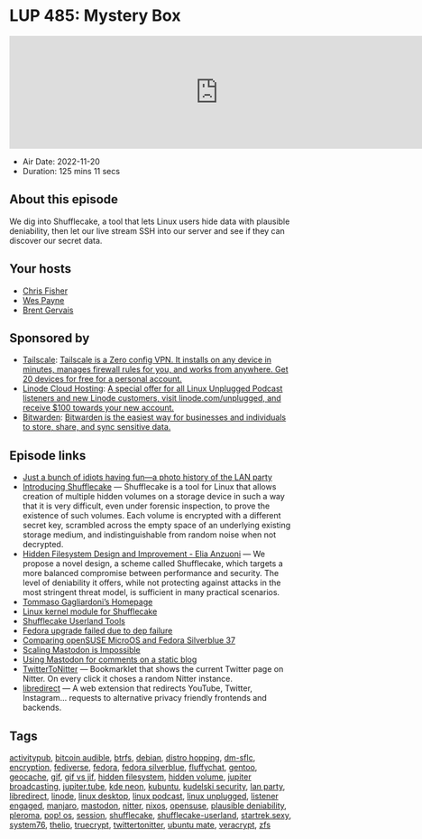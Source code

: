 # LUP 485: Mystery Box

<iframe src="https://player.fireside.fm/v2/RUkczH-V+K63dpB7c?theme=dark" width="740" height="200" frameborder="0" scrolling="no"></iframe>

* Air Date: 2022-11-20
* Duration: 125 mins 11 secs

## About this episode

We dig into Shufflecake, a tool that lets Linux users hide data with plausible deniability, then let our live stream SSH into our server and see if they can discover our secret data.

## Your hosts
* [Chris Fisher](https://linuxunplugged.com/hosts/chrislas)
* [Wes Payne](https://linuxunplugged.com/hosts/wes)
* [Brent Gervais](https://linuxunplugged.com/hosts/brent)

## Sponsored by

  * [Tailscale](http://tailscale.com/): [Tailscale is a Zero config VPN. It installs on any device in minutes, manages firewall rules for you, and works from anywhere. Get 20 devices for free for a personal account. ](http://tailscale.com/)
  * [Linode Cloud Hosting](https://linode.com/unplugged): [A special offer for all Linux Unplugged Podcast listeners and new Linode customers, visit linode.com/unplugged, and receive $100 towards your new account. ](https://linode.com/unplugged)
  * [Bitwarden](https://bitwarden.com/linux): [Bitwarden is the easiest way for businesses and individuals to store, share, and sync sensitive data.](https://bitwarden.com/linux)



## Episode links

  * [Just a bunch of idiots having fun—a photo history of the LAN party](https://arstechnica.com/gaming/2022/11/just-a-bunch-of-idiots-having-fun-a-photo-history-of-the-lan-party/ "Just a bunch of idiots having fun—a photo history of the LAN party")
  * [Introducing Shufflecake](https://research.kudelskisecurity.com/2022/11/10/introducing-shufflecake-plausible-deniability-for-multiple-hidden-filesystems-on-linux/ "Introducing Shufflecake") — Shufflecake is a tool for Linux that allows creation of multiple hidden volumes on a storage device in such a way that it is very difficult, even under forensic inspection, to prove the existence of such volumes. Each volume is encrypted with a different secret key, scrambled across the empty space of an underlying existing storage medium, and indistinguishable from random noise when not decrypted.
  * [Hidden Filesystem Design and Improvement - Elia Anzuoni](https://infoscience.epfl.ch/record/297353 "Hidden Filesystem Design and Improvement - Elia Anzuoni") — We propose a novel design, a scheme called Shufflecake, which targets a more balanced compromise between performance and security. The level of deniability it offers, while not protecting against attacks in the most stringent threat model, is sufficient in many practical scenarios.
  * [Tommaso Gagliardoni’s Homepage](https://www.gagliardoni.net/ "Tommaso Gagliardoni’s Homepage")
  * [Linux kernel module for Shufflecake](https://codeberg.org/shufflecake/dm-sflc "Linux kernel module for Shufflecake")
  * [Shufflecake Userland Tools](https://codeberg.org/shufflecake/shufflecake-userland "Shufflecake Userland Tools")
  * [Fedora upgrade failed due to dep failure](https://imgur.com/a/7dxsqPU "Fedora upgrade failed due to dep failure")
  * [Comparing openSUSE MicroOS and Fedora Silverblue 37](https://www.ypsidanger.com/comparing-opensuse-microos-to-fedora-silverblue-37/ "Comparing openSUSE MicroOS and Fedora Silverblue 37")
  * [Scaling Mastodon is Impossible](https://lucumr.pocoo.org/2022/11/14/scaling-mastodon/ "Scaling Mastodon is Impossible")
  * [Using Mastodon for comments on a static blog](https://lottalinuxlinks.com/using-mastodon-for-comments-on-a-static-blog/ "Using Mastodon for comments on a static blog")
  * [TwitterToNitter](https://github.com/no-gravity/TwitterToNitter "TwitterToNitter") — Bookmarklet that shows the current Twitter page on Nitter. On every click it choses a random Nitter instance.
  * [libredirect](https://github.com/libredirect/libredirect "libredirect") — A web extension that redirects YouTube, Twitter, Instagram... requests to alternative privacy friendly frontends and backends.



## Tags

[activitypub](https://linuxunplugged.com/tags/activitypub), [bitcoin audible](https://linuxunplugged.com/tags/bitcoin%20audible), [btrfs](https://linuxunplugged.com/tags/btrfs), [debian](https://linuxunplugged.com/tags/debian), [distro hopping](https://linuxunplugged.com/tags/distro%20hopping), [dm-sflc](https://linuxunplugged.com/tags/dm-sflc), [encryption](https://linuxunplugged.com/tags/encryption), [fediverse](https://linuxunplugged.com/tags/fediverse), [fedora](https://linuxunplugged.com/tags/fedora), [fedora silverblue](https://linuxunplugged.com/tags/fedora%20silverblue), [fluffychat](https://linuxunplugged.com/tags/fluffychat), [gentoo](https://linuxunplugged.com/tags/gentoo), [geocache](https://linuxunplugged.com/tags/geocache), [gif](https://linuxunplugged.com/tags/gif), [gif vs jif](https://linuxunplugged.com/tags/gif%20vs%20jif), [hidden filesystem](https://linuxunplugged.com/tags/hidden%20filesystem), [hidden volume](https://linuxunplugged.com/tags/hidden%20volume), [jupiter broadcasting](https://linuxunplugged.com/tags/jupiter%20broadcasting), [jupiter.tube](https://linuxunplugged.com/tags/jupiter.tube), [kde neon](https://linuxunplugged.com/tags/kde%20neon), [kubuntu](https://linuxunplugged.com/tags/kubuntu), [kudelski security](https://linuxunplugged.com/tags/kudelski%20security), [lan party](https://linuxunplugged.com/tags/lan%20party), [libredirect](https://linuxunplugged.com/tags/libredirect), [linode](https://linuxunplugged.com/tags/linode), [linux desktop](https://linuxunplugged.com/tags/linux%20desktop), [linux podcast](https://linuxunplugged.com/tags/linux%20podcast), [linux unplugged](https://linuxunplugged.com/tags/linux%20unplugged), [listener engaged](https://linuxunplugged.com/tags/listener%20engaged), [manjaro](https://linuxunplugged.com/tags/manjaro), [mastodon](https://linuxunplugged.com/tags/mastodon), [nitter](https://linuxunplugged.com/tags/nitter), [nixos](https://linuxunplugged.com/tags/nixos), [opensuse](https://linuxunplugged.com/tags/opensuse), [plausible deniability](https://linuxunplugged.com/tags/plausible%20deniability), [pleroma](https://linuxunplugged.com/tags/pleroma), [pop! os](https://linuxunplugged.com/tags/pop!%20os), [session](https://linuxunplugged.com/tags/session), [shufflecake](https://linuxunplugged.com/tags/shufflecake), [shufflecake-userland](https://linuxunplugged.com/tags/shufflecake-userland), [startrek.sexy](https://linuxunplugged.com/tags/startrek.sexy), [system76](https://linuxunplugged.com/tags/system76), [thelio](https://linuxunplugged.com/tags/thelio), [truecrypt](https://linuxunplugged.com/tags/truecrypt), [twittertonitter](https://linuxunplugged.com/tags/twittertonitter), [ubuntu mate](https://linuxunplugged.com/tags/ubuntu%20mate), [veracrypt](https://linuxunplugged.com/tags/veracrypt), [zfs](https://linuxunplugged.com/tags/zfs)
